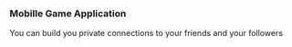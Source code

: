 ### Mobille Game Application
You can build you private connections to your friends and your followers